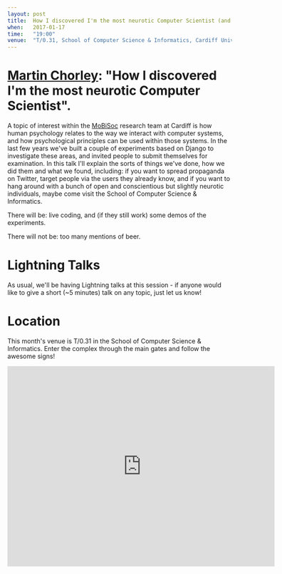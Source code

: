 ```yaml
---
layout: post
title:  How I discovered I'm the most neurotic Computer Scientist (and Lightning Talks!) 
when:   2017-01-17
time:   "19:00"
venue:  "T/0.31, School of Computer Science & Informatics, Cardiff University"
---
```


# [Martin Chorley](https://twitter.com/martinjc): "How I discovered I'm the most neurotic Computer Scientist".


A topic of interest within the [MoBiSoc](http://users.cs.cf.ac.uk/R.M.Whitaker/) research team at Cardiff is how human psychology relates to the way we interact with computer systems, and how psychological principles can be used within those systems. In the last few years we've built a couple of experiments based on Django to investigate these areas, and invited people to submit themselves for examination. In this talk I'll explain the sorts of things we've done, how we did them and what we found, including: if you want to spread propaganda on Twitter, target people via the users they already know, and if you want to hang around with a bunch of open and conscientious but slightly neurotic individuals, maybe come visit the School of Computer Science & Informatics.

There will be: live coding, and (if they still work) some demos of the experiments.

There will not be: too many mentions of beer.


# Lightning Talks

As usual, we'll be having Lightning talks at this session - if anyone would like to give a short (~5 minutes) talk on any topic, just let us know!


# Location

This month's venue is T/0.31 in the School of Computer Science & Informatics. Enter the complex through the main gates and follow the awesome signs!

<iframe src="https://www.google.com/maps/embed?pb=!1m18!1m12!1m3!1d2484.5563658121855!2d-3.1726044842308547!3d51.4846569796314!2m3!1f0!2f0!3f0!3m2!1i1024!2i768!4f13.1!3m3!1m2!1s0x486e1cb8742c46f5%3A0xc620b871e5d19cac!2sTrevithick+Bldg%2C+Cardiff+CF24!5e0!3m2!1sen!2suk!4v1456917752266" width="600" height="450" frameborder="0" style="border:0" allowfullscreen>&nbsp;</iframe>
